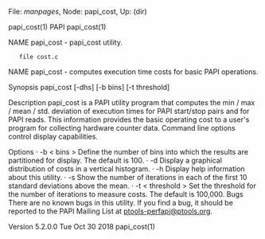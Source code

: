 File: *manpages*,  Node: papi_cost,  Up: (dir)

papi_cost(1)                         PAPI                         papi_cost(1)



NAME
       papi_cost - papi_cost utility.

       file cost.c

NAME
       papi_cost - computes execution time costs for basic PAPI operations.

Synopsis
       papi_cost [-dhs] [-b bins] [-t threshold]

Description
       papi_cost is a PAPI utility program that computes the min / max / mean
       / std. deviation of execution times for PAPI start/stop pairs and for
       PAPI reads. This information provides the basic operating cost to a
       user's program for collecting hardware counter data. Command line
       options control display capabilities.

Options
       · -b < bins > Define the number of bins into which the results are
         partitioned for display. The default is 100.
       · -d Display a graphical distribution of costs in a vertical histogram.
       · -h Display help information about this utility.
       · -s Show the number of iterations in each of the first 10 standard
         deviations above the mean.
       · -t < threshold > Set the threshold for the number of iterations to
         measure costs. The default is 100,000.
Bugs
       There are no known bugs in this utility. If you find a bug, it should
       be reported to the PAPI Mailing List at ptools-perfapi@ptools.org.



Version 5.2.0.0                 Tue Oct 30 2018                   papi_cost(1)
